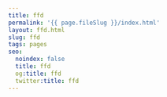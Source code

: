 ```yaml
---
title: ffd
permalink: '{{ page.fileSlug }}/index.html'
layout: ffd.html
slug: ffd
tags: pages
seo:
  noindex: false
  title: ffd
  og:title: ffd
  twitter:title: ffd
---
```



